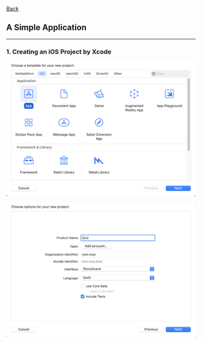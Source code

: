 [Back](README.md)

## A Simple Application

<hr>


### 1. Creating an iOS Project by Xcode

![create iOS project1](https://github.com/Elliot518/mcp-oss-tech/blob/main/mobile/ios/iOS_CreateApp1.png?raw=true)

![create iOS project2](https://github.com/Elliot518/mcp-oss-tech/blob/main/mobile/ios/iOS_CreateApp2.png?raw=true)


